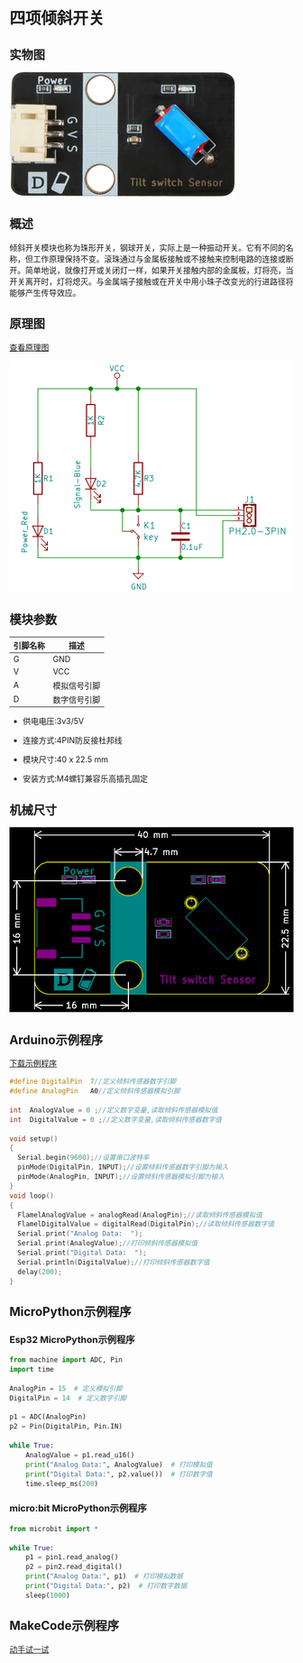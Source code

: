 # 四项倾斜开关

## 实物图

![实物图](picture/tilt_switch_sensor.png)

## 概述

倾斜开关模块也称为珠形开关，钢球开关，实际上是一种振动开关。它有不同的名称，但工作原理保持不变。滚珠通过与金属板接触或不接触来控制电路的连接或断开。简单地说，就像打开或关闭灯一样，如果开关接触内部的金属板，灯将亮，当开关离开时，灯将熄灭。与金属端子接触或在开关中用小珠子改变光的行进路径将能够产生传导效应。

## 原理图

[查看原理图](zh-cn\ph2.0_sensors\sensors\tilt_switch_sensor\tilt_switch_sensor_schematic.pdf ':ignore')

![原理图](picture/tilt_switch_sensor_schematic.png)

## 模块参数

| 引脚名称 | 描述         |
| -------- | ------------ |
| G        | GND          |
| V        | VCC          |
| A        | 模拟信号引脚 |
| D        | 数字信号引脚 |

- 供电电压:3v3/5V

- 连接方式:4PIN防反接杜邦线

- 模块尺寸:40 x 22.5 mm

- 安装方式:M4螺钉兼容乐高插孔固定

## 机械尺寸

![机械尺寸图](picture/tilt_switch_sensor_assembly.png)

## Arduino示例程序

<a href="zh-cn\ph2.0_sensors\sensors\tilt_switch_sensor\tilt_switch_sensor.zip" download>下载示例程序</a>

```c++
#define DigitalPin  7//定义倾斜传感器数字引脚
#define AnalogPin   A0//定义倾斜传感器模拟引脚

int  AnalogValue = 0 ;//定义数字变量,读取倾斜传感器模拟值
int  DigitalValue = 0 ;//定义数字变量,读取倾斜传感器数字值

void setup()
{
  Serial.begin(9600);//设置串口波特率
  pinMode(DigitalPin, INPUT);//设置倾斜传感器数字引脚为输入
  pinMode(AnalogPin, INPUT);//设置倾斜传感器模拟引脚为输入
}
void loop()
{
  FlamelAnalogValue = analogRead(AnalogPin);//读取倾斜传感器模拟值
  FlamelDigitalValue = digitalRead(DigitalPin);//读取倾斜传感器数字值
  Serial.print("Analog Data:  ");
  Serial.print(AnalogValue);//打印倾斜传感器模拟值
  Serial.print("Digital Data:  ");
  Serial.println(DigitalValue);//打印倾斜传感器数字值
  delay(200);
}
```

## MicroPython示例程序

### Esp32 MicroPython示例程序

```python
from machine import ADC, Pin
import time

AnalogPin = 15  # 定义模拟引脚
DigitalPin = 14  # 定义数字引脚

p1 = ADC(AnalogPin)
p2 = Pin(DigitalPin, Pin.IN)

while True:
    AnalogValue = p1.read_u16()
    print("Analog Data:", AnalogValue)  # 打印模拟值
    print("Digital Data:", p2.value())  # 打印数字值
    time.sleep_ms(200)
```

### micro:bit MicroPython示例程序

```python
from microbit import *

while True:
    p1 = pin1.read_analog()
    p2 = pin2.read_digital()
    print("Analog Data:", p1)  # 打印模拟数据
    print("Digital Data:", p2)  # 打印数字数据
    sleep(1000)
```

## MakeCode示例程序

<a href="https://makecode.microbit.org/_5Roamecfp27z">动手试一试</a>
